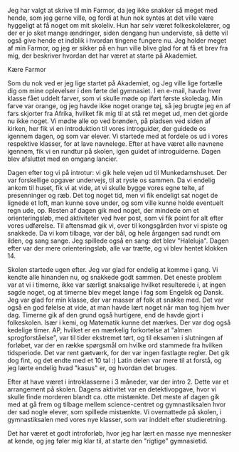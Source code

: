 Jeg har valgt at skrive til min Farmor, da jeg ikke snakker så meget med
hende, som jeg gerne ville, og fordi at hun nok syntes at det ville være
hyggeligt at få noget om mit skoleliv. Hun har selv været
folkeskolelærer, og der er jo sket mange ændringer, siden dengang hun
underviste, så dette vil også give hende et indblik i hvordan tingene
fungere nu. Jeg holder meget af min Farmor, og jeg er sikker på en hun
ville blive glad for at få et brev fra mig, der beskriver hvordan det
har været at starte på Akademiet.

Kære Farmor

Som du nok ved er jeg lige startet på Akademiet, og Jeg ville lige
fortælle dig om mine oplevelser i den førte del gymnasiet. I en e-mail,
havde hver klasse fået uddelt farver, som vi skulle møde op iført første
skoledag. Min farve var orange, og jeg havde ikke noget orange tøj, så
jeg brugte jeg en af fars skjorter fra Afrika, hvilket fik mig til at
stå ret meget ud, men det gjorde nu ikke noget. Vi mødte alle op ved
brønden, på pladsen ved siden af kirken, her fik vi en introduktion til
vores introguider, der guidede os igennem dagen, og som var elever. Vi
startede med at fordele os ud i vores respektive klasser, for at lave
navnelege. Efter at have været alle navnene igennem, fik vi en rundtur
på skolen, igen guidet af introguiderne. Dagen blev afsluttet med en
omgang lancier.

Dagen efter tog vi på introtur: vi gik hele vejen ud til Munkedamshuset.
Der var forskellige opgaver undervejs, til at ryste os sammen. Da vi
endelig ankom til huset, fik vi at vide, at vi skulle bygge vores egne
telte, af presenninger og ræb. Det tog noget tid, men vi fik endeligt
sat noget de lignede et loft, man kunne sove under, og som ville kunne
holde eventuelt regn ude, op. Resten af dagen gik med noget, der mindede
om et orienteringsløb, med aktiviteter ved hver post, som vi fik point
for alt efter vores udførelse. Til aftensmad gik vi, over til
kongsgården hvor vi spiste og snakkede. Da vi kom tilbage, var der bål,
og hele årgangen sad rundt om ilden, og sang sange. Jeg spillede også en
sang: det blev "Haleluja". Dagen efter var der mere orienteringsløb,
alle var trætte, og vi blev hentet klokken 14.

Skolen startede ugen efter. Jeg var glad for endelig at komme i gang. Vi
kendte alle hinanden nu, og snakkede godt sammen. Det eneste problem var
at vi i timerne, ikke var særligt snaksalige hvilket resulterede i, at
ingen sagde noget, og at timerne blev meget lange i fag som Engelsk og
Dansk. Jeg var glad for min klasse, der var masser af folk at snakke
med. Det var også en god følelse at vide, at man havde lært noget når
man tog hjem hver dag. Timerne gik af den grund også hurtigere, end de
havde gjort i folkeskolen. Især i kemi, og Matematik kunne det mærkes.
Der var dog også kedelige timer. AP, hvilket er en mærkelig forkortelse
at "almen sprogforståelse", var til tider ekstremet tørt, og til eksamen
i slutningen af forløbet, var der en række spørgsmål om hvilke ord
stammede fra hvilken tidsperiode. Det var rent gætværk, for der var
ingen fastlagte regler. Det gik dog fint, og det endte med et 10 tal :)
Latin delen var mere til at forstå, og jeg lærte endelig hvad "kasus"
er, og hvordan det bruges.

Efter at have været i introklasserne i 3 måneder, var der intro 2. Dette
var et arrangement på skolen. Dagens aktivitet var en detektivopgave,
hvor vi skulle finde morderen blandt ca. otte mistænkte. Det meste af
dagen gik med at gå frem og tilbage mellem science-centret og
gymnastiksalen hvor der sad nogle elever, som spillede mistænkte. Vi
overnattede på skolen, i gymnastiksalen med vores nye klasser, som var
inddelt efter studieretning.

Det har været et godt introforløb, hvor jeg har lært en masse nye
mennesker at kende, og jeg føler mig klar til, at starte den "rigtige"
gymnasietid.
